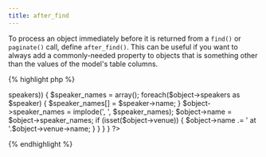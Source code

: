 ```yaml
---
title: after_find
---
```

To process an object immediately before it is returned from a `find()` or `paginate()` call, define `after_find()`.  This can be useful if you want to always add a commonly-needed property to objects that is something other than the values of the model's table columns.

{% highlight php %}
<?php
class Event extends MvcModel {

  public function after_find($object) {
    if (isset($object->speakers)) {
      $speaker_names = array();
      foreach($object->speakers as $speaker) {
        $speaker_names[] = $speaker->name;
      }
      $object->speaker_names = implode(', ', $speaker_names);
      $object->name = $object->speaker_names;
      if (isset($object->venue)) {
        $object->name .= ' at '.$object->venue->name;
      }
    }
  }

}
?>
{% endhighlight %}